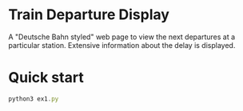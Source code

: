 # Train Departure Display
A "Deutsche Bahn styled" web page to view the next departures at a particular station. Extensive information about the delay is displayed. 

# Quick start

```javascript
python3 ex1.py
```
